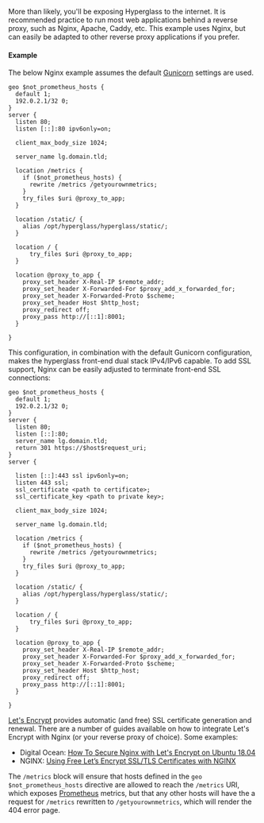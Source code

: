 More than likely, you'll be exposing Hyperglass to the internet. It is recommended practice to run most web applications behind a reverse proxy, such as Nginx, Apache, Caddy, etc. This example uses Nginx, but can easily be adapted to other reverse proxy applications if you prefer.

#### Example

The below Nginx example assumes the default [Gunicorn](../wsgi) settings are used.

```nginx
geo $not_prometheus_hosts {
  default 1;
  192.0.2.1/32 0;
}
server {
  listen 80;
  listen [::]:80 ipv6only=on;

  client_max_body_size 1024;

  server_name lg.domain.tld;

  location /metrics {
    if ($not_prometheus_hosts) {
      rewrite /metrics /getyourownmetrics;
    }
    try_files $uri @proxy_to_app;
  }

  location /static/ {
    alias /opt/hyperglass/hyperglass/static/;
  }

  location / {
      try_files $uri @proxy_to_app;
  }

  location @proxy_to_app {
    proxy_set_header X-Real-IP $remote_addr;
    proxy_set_header X-Forwarded-For $proxy_add_x_forwarded_for;
    proxy_set_header X-Forwarded-Proto $scheme;
    proxy_set_header Host $http_host;
    proxy_redirect off;
    proxy_pass http://[::1]:8001;
  }

}
```

This configuration, in combination with the default Gunicorn configuration, makes the hyperglass front-end dual stack IPv4/IPv6 capable. To add SSL support, Nginx can be easily adjusted to terminate front-end SSL connections:

```nginx
geo $not_prometheus_hosts {
  default 1;
  192.0.2.1/32 0;
}
server {
  listen 80;
  listen [::]:80;
  server_name lg.domain.tld;
  return 301 https://$host$request_uri;
}
server {

  listen [::]:443 ssl ipv6only=on;
  listen 443 ssl;
  ssl_certificate <path to certificate>;
  ssl_certificate_key <path to private key>;

  client_max_body_size 1024;

  server_name lg.domain.tld;

  location /metrics {
    if ($not_prometheus_hosts) {
      rewrite /metrics /getyourownmetrics;
    }
    try_files $uri @proxy_to_app;
  }

  location /static/ {
    alias /opt/hyperglass/hyperglass/static/;
  }

  location / {
      try_files $uri @proxy_to_app;
  }

  location @proxy_to_app {
    proxy_set_header X-Real-IP $remote_addr;
    proxy_set_header X-Forwarded-For $proxy_add_x_forwarded_for;
    proxy_set_header X-Forwarded-Proto $scheme;
    proxy_set_header Host $http_host;
    proxy_redirect off;
    proxy_pass http://[::1]:8001;
  }

}
```

[Let's Encrypt](https://letsencrypt.org/) provides automatic (and free) SSL certificate generation and renewal. There are a number of guides available on how to integrate Let's Encrypt with Nginx (or your reverse proxy of choice). Some examples:

- Digital Ocean: [How To Secure Nginx with Let's Encrypt on Ubuntu 18.04](https://www.digitalocean.com/community/tutorials/how-to-secure-nginx-with-let-s-encrypt-on-ubuntu-18-04)
- NGINX: [Using Free Let’s Encrypt SSL/TLS Certificates with NGINX](https://www.nginx.com/blog/using-free-ssltls-certificates-from-lets-encrypt-with-nginx/)


The `/metrics` block will ensure that hosts defined in the `geo $not_prometheus_hosts` directive are allowed to reach the `/metrics` URI, which exposes [Prometheus](../../extras/monitoring) metrics, but that any other hosts will have the a request for `/metrics` rewritten to `/getyourownmetrics`, which will render the 404 error page.
